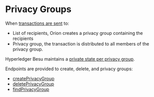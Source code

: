 # Privacy Groups 

When [transactions are sent](../Reference/API-Methods.md#send) to: 

* List of recipients, Orion creates a privacy group containing the recipients 
* Privacy group, the transaction is distributed to all members of the privacy group. 

Hyperledger Besu maintains a [private state per privacy group](https://besu.hyperledger.org/en/stable/Concepts/Privacy/Privacy-Groups/). 

Endpoints are provided to create, delete, and privacy groups: 

* [createPrivacyGroup](../Reference/API-Methods.md#createprivacygroup) 
* [deletePrivacyGroup](../Reference/API-Methods.md#deleteprivacygroup)
* [findPrivacyGroup](../Reference/API-Methods.md#findprivacygroup) 
 



